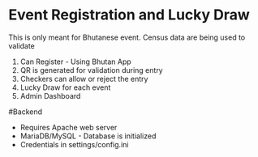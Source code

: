 # Event Registration and Lucky Draw
This is only meant for Bhutanese event.
Census data are being used to validate

1) Can Register - Using Bhutan App
2) QR is generated for validation during entry
3) Checkers can allow or reject the entry
4) Lucky Draw for each event
5) Admin Dashboard

#Backend
- Requires Apache web server
- MariaDB/MySQL - Database is initialized
- Credentials in settings/config.ini
